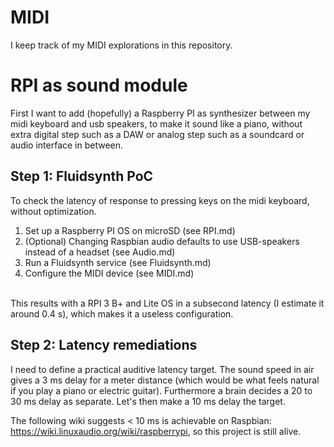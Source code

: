 # MIDI
I keep track of my MIDI explorations in this repository.

<h1>RPI as sound module</h1>
First I want to add (hopefully) a Raspberry PI as synthesizer between my midi keyboard and usb speakers, to make it sound like a piano, without extra digital step such as a DAW or analog step such as a soundcard or audio interface in between.

<h2>Step 1: Fluidsynth PoC</h1>
To check the latency of response to pressing keys on the midi keyboard, without optimization. 
<ol>
<li>Set up a Raspberry PI OS on microSD (see RPI.md)</li>
<li>(Optional) Changing Raspbian audio defaults to use USB-speakers instead of a headset (see Audio.md)</li>
<li>Run a Fluidsynth service (see Fluidsynth.md)</li>
<li>Configure the MIDI device (see MIDI.md)</li>
</ol>
<br>This results with a RPI 3 B+ and Lite OS in a subsecond latency (I estimate it around 0.4 s), which makes it a useless configuration.

<h2>Step 2: Latency remediations</h1>
I need to define a practical auditive latency target. The sound speed in air gives a 3 ms delay for a meter distance (which would be what feels natural if you play a piano or electric guitar). Furthermore a brain decides a 20 to 30 ms delay as separate. Let's then make a 10 ms delay the target.

The following wiki suggests < 10 ms is achievable on Raspbian: https://wiki.linuxaudio.org/wiki/raspberrypi, so this project is still alive.

<!--
<li>Create fluidsynth.sh as included in [this repository](https://github.com/GeordieTomo/Fluidsynth/blob/master/fluidsynth.sh), and run <code>sudo chmod +x fluidsynth.sh</code> to make it executable</li>
<li>Create a <code>keyboard</code> file in the <code>inst/</code> directory holding the soundfonts of my liking.</li>
<li>Run <code>./fluidsynth.sh</code> to test that midi keyboard presses result in events shown in the cli and heared on the usb speakers.</li>
</ul>
<h2>Autorun</h2>
<ul>
<li>Update <code>~/.bashrc</code>, scroll to the bottom and add<pre>
./setup.sh wurli
</pre>Make that file executable as well, and reboot</li>
</ul>
<h2>Autologin</h2>
<ul>
<li>Run <code>sudo raspi-config</code> and select the "Console Autologin" boot option, under "Desktop/CLI".</li>
<li>Reboot. The RPI should run headless now, without the need to SSH into it again.</li>
</ul>
<h2>References</h2>
<ul>
<li>Raspberry instructions for configuring: https://www.raspberrypi.org/documentation/configuration/wireless/wireless-cli.md  </li>
<li>Well explained https://jereme.me/post/raspberry-pi-midi-sound-module/</li>
</ul>
-->
